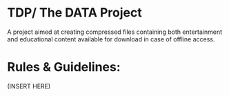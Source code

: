 # TDP/ The DATA Project
A project aimed at creating compressed files containing both entertainment and educational content available for download in case of offline access.
# Rules & Guidelines:
(INSERT HERE)
